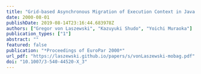 ```yaml
---
title: "Grid-based Asynchronous Migration of Execution Context in Java Virtual Machines"
date: 2000-08-01
publishDate: 2019-08-14T23:16:44.683978Z
authors: ["Gregor von Laszewski", "Kazuyuki Shudo", "Yoichi Muraoka"]
publication_types: ["1"]
abstract: ""
featured: false
publication: "*Proceedings of EuroPar 2000*"
url_pdf: "https://laszewski.github.io/papers/s/vonLaszewski-mobag.pdf"
doi: "10.1007/3-540-44520-X_3"
---
```


